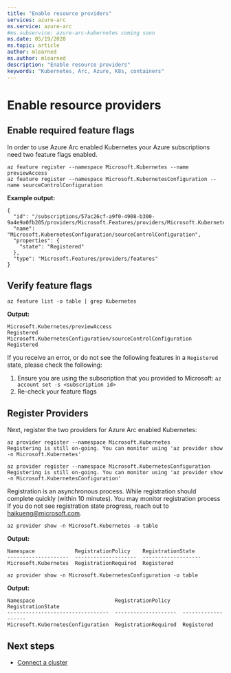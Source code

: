 ```yaml
---
title: "Enable resource providers"
services: azure-arc
ms.service: azure-arc
#ms.subservice: azure-arc-kubernetes coming soon
ms.date: 05/19/2020
ms.topic: article
author: mlearned
ms.author: mlearned
description: "Enable resource providers"
keywords: "Kubernetes, Arc, Azure, K8s, containers"
---
```


# Enable resource providers

## Enable required feature flags

In order to use Azure Arc enabled Kubernetes your Azure subscriptions need two feature flags enabled.

```console
az feature register --namespace Microsoft.Kubernetes --name previewAccess
az feature register --namespace Microsoft.KubernetesConfiguration --name sourceControlConfiguration
```

**Example output:**

```console
{
  "id": "/subscriptions/57ac26cf-a9f0-4908-b300-9a4e9a0fb205/providers/Microsoft.Features/providers/Microsoft.KubernetesConfiguration/features/sourceControlConfiguration",
  "name": "Microsoft.KubernetesConfiguration/sourceControlConfiguration",
  "properties": {
    "state": "Registered"
  },
  "type": "Microsoft.Features/providers/features"
}
```

## Verify feature flags

```console
az feature list -o table | grep Kubernetes
```

**Output:**

```console
Microsoft.Kubernetes/previewAccess                                                Registered
Microsoft.KubernetesConfiguration/sourceControlConfiguration                      Registered
```

If you receive an error, or do not see the following features in a `Registered` state, please check the following:

1. Ensure you are using the subscription that you provided to Microsoft: `az account set -s <subscription id>`
1. Re-check your feature flags

## Register Providers

Next, register the two providers for Azure Arc enabled Kubernetes:

```console
az provider register --namespace Microsoft.Kubernetes
Registering is still on-going. You can monitor using 'az provider show -n Microsoft.Kubernetes'

az provider register --namespace Microsoft.KubernetesConfiguration
Registering is still on-going. You can monitor using 'az provider show -n Microsoft.KubernetesConfiguration'
```

Registration is an asynchronous process. While registration should complete quickly (within 10 minutes). You may monitor registration process If you do not see registration state progress, reach out to <haikueng@microsoft.com>.

```console
az provider show -n Microsoft.Kubernetes -o table
```

**Output:**

```console
Namespace             RegistrationPolicy    RegistrationState
--------------------  --------------------  -------------------
Microsoft.Kubernetes  RegistrationRequired  Registered
```

```console
az provider show -n Microsoft.KubernetesConfiguration -o table
```

**Output:**

```console
Namespace                          RegistrationPolicy    RegistrationState
---------------------------------  --------------------  -------------------
Microsoft.KubernetesConfiguration  RegistrationRequired  Registered
```

## Next steps

* [Connect a cluster](./README.md#connect-your-first-cluster)
